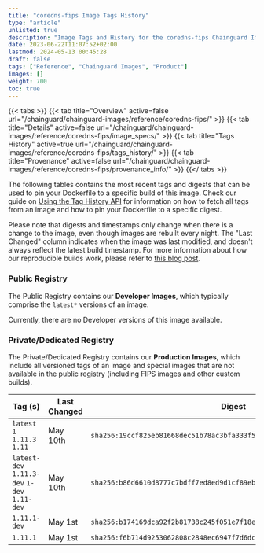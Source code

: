 ```yaml
---
title: "coredns-fips Image Tags History"
type: "article"
unlisted: true
description: "Image Tags and History for the coredns-fips Chainguard Image"
date: 2023-06-22T11:07:52+02:00
lastmod: 2024-05-13 00:45:28
draft: false
tags: ["Reference", "Chainguard Images", "Product"]
images: []
weight: 700
toc: true
---
```


{{< tabs >}}
{{< tab title="Overview" active=false url="/chainguard/chainguard-images/reference/coredns-fips/" >}}
{{< tab title="Details" active=false url="/chainguard/chainguard-images/reference/coredns-fips/image_specs/" >}}
{{< tab title="Tags History" active=true url="/chainguard/chainguard-images/reference/coredns-fips/tags_history/" >}}
{{< tab title="Provenance" active=false url="/chainguard/chainguard-images/reference/coredns-fips/provenance_info/" >}}
{{</ tabs >}}

The following tables contains the most recent tags and digests that can be used to pin your Dockerfile to a specific build of this image. Check our guide on [Using the Tag History API](/chainguard/chainguard-images/using-the-tag-history-api/) for information on how to fetch all tags from an image and how to pin your Dockerfile to a specific digest.

Please note that digests and timestamps only change when there is a change to the image, even though images are rebuilt every night. The "Last Changed" column indicates when the image was last modified, and doesn't always reflect the latest build timestamp. For more information about how our reproducible builds work, please refer to [this blog post](https://www.chainguard.dev/unchained/reproducing-chainguards-reproducible-image-builds).

### Public Registry
The Public Registry contains our **Developer Images**, which typically comprise the `latest*` versions of an image.

Currently, there are no Developer versions of this image available.

### Private/Dedicated Registry
The Private/Dedicated Registry contains our **Production Images**, which include all versioned tags of an image and special images that are not available in the public registry (including FIPS images and other custom builds).

| Tag (s)                                       | Last Changed | Digest                                                                    |
|-----------------------------------------------|--------------|---------------------------------------------------------------------------|
|  `latest` `1` `1.11.3` `1.11`                 | May 10th     | `sha256:19ccf825eb81668dec51b78ac3bfa333f53e7e2d5fbb456220b0169bda78f502` |
|  `latest-dev` `1.11.3-dev` `1-dev` `1.11-dev` | May 10th     | `sha256:b86d6610d8777c7bdff7ed8ed9d1cf89ebd520997cd608b67715b78a76abde69` |
|  `1.11.1-dev`                                 | May 1st      | `sha256:b174169dca92f2b81738c245f051e7f18ee7dd41bf33dc2d81d96e1f477d9dc3` |
|  `1.11.1`                                     | May 1st      | `sha256:f6b714d9253062808c2848ec6947f7d6dcbb2c9c3d29295465dae33211d4d40a` |

